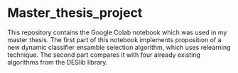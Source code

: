 # Master_thesis_project
This repository contains the Google Colab notebook which was used in my master thesis. The first part of this notebook implements proposition of a new dynamic classifier ensamble selection algorithm, which uses relearning technique. The second part compares it with four already existing algorithms from the DESlib library. 

